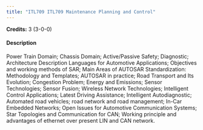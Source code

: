 ```yaml
---
title: "ITL709 ITL709 Maintenance Planning and Control"
---
```

**Credits:** 3 (3-0-0)

#### Description
Power Train Domain; Chassis Domain; Active/Passive Safety; Diagnostic; Architecture Description Languages for Automotive Applications; Objectives and working methods of SAR; Main Areas of AUTOSAR Standardization: Methodology and Templates; AUTOSAR in practice; Road Transport and Its Evolution; Congestion Problem; Energy and Emissions; Sensor Technologies; Sensor Fusion; Wireless Network Technologies; Intelligent Control Applications; Latest Driving Assistance; Intelligent Autodiagnostic; Automated road vehicles; road network and road management; In-Car Embedded Networks; Open Issues for Automotive Communication Systems; Star Topologies and Communication for CAN; Working principle and advantages of ethernet over present LIN and CAN network.